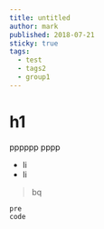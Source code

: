```yaml
---
title: untitled
author: mark
published: 2018-07-21
sticky: true
tags:
  - test
  - tags2
  - group1
---
```

# h1

pppppp
pppp

- li
- li

> bq

    pre
    code
